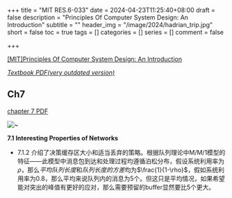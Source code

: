 +++
title = "MIT RES.6-033"
date = 2024-04-23T11:25:40+08:00
draft = false
description = "Principles Of Computer System Design: An Introduction"
subtitle = ""
header_img = "/image/2024/hadrian_trip.jpg"
short = false
toc = true
tags = []
categories = []
series = []
comment = false

+++

[[MIT]Principles Of Computer System Design: An Introduction](https://ocw.mit.edu/courses/res-6-004-principles-of-computer-system-design-an-introduction-spring-2009/pages/online-textbook/)


[*Textbook PDF(very outdated version)*](/pdf/principles-of-computer-system-design-an-introduction.pdf)

## Ch7
[chapter 7 PDF](/pdf/principles_of_cyd_ch7.pdf)

![~](/image/2024/layered_network.png)

**7.1 Interesting Properties of Networks**

- 7.1.2 介绍了决策缓存区大小和适当丢弃的策略。根据队列理论中M/M/1模型的特征——此模型中消息包到达和处理过程均遵循泊松分布，假设系统利用率为$\rho$，那么*平均队列长度*和*队列长度的方差*均为$\frac{1}{1-\rho}$，假如系统利用率为0.8，那么平均来说队列内的消息为5个。但这只是平均情况，如果希望能对突出的峰值有更好的应对，那么需要预留的buffer显然要比5个更大。
